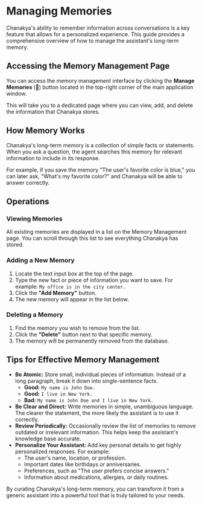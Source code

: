 # Managing Memories

Chanakya's ability to remember information across conversations is a key feature that allows for a personalized experience. This guide provides a comprehensive overview of how to manage the assistant's long-term memory.

## Accessing the Memory Management Page

You can access the memory management interface by clicking the **Manage Memories** (🧠) button located in the top-right corner of the main application window.

This will take you to a dedicated page where you can view, add, and delete the information that Chanakya stores.

## How Memory Works

Chanakya's long-term memory is a collection of simple facts or statements. When you ask a question, the agent searches this memory for relevant information to include in its response.

For example, if you save the memory "The user's favorite color is blue," you can later ask, "What's my favorite color?" and Chanakya will be able to answer correctly.

## Operations

### Viewing Memories

All existing memories are displayed in a list on the Memory Management page. You can scroll through this list to see everything Chanakya has stored.

### Adding a New Memory

1.  Locate the text input box at the top of the page.
2.  Type the new fact or piece of information you want to save. For example: `My office is in the city center.`
3.  Click the **"Add Memory"** button.
4.  The new memory will appear in the list below.

### Deleting a Memory

1.  Find the memory you wish to remove from the list.
2.  Click the **"Delete"** button next to that specific memory.
3.  The memory will be permanently removed from the database.

## Tips for Effective Memory Management

-   **Be Atomic:** Store small, individual pieces of information. Instead of a long paragraph, break it down into single-sentence facts.
    -   **Good:** `My name is John Doe.`
    -   **Good:** `I live in New York.`
    -   **Bad:** `My name is John Doe and I live in New York.`
-   **Be Clear and Direct:** Write memories in simple, unambiguous language. The clearer the statement, the more likely the assistant is to use it correctly.
-   **Review Periodically:** Occasionally review the list of memories to remove outdated or irrelevant information. This helps keep the assistant's knowledge base accurate.
-   **Personalize Your Assistant:** Add key personal details to get highly personalized responses. For example:
    -   The user's name, location, or profession.
    -   Important dates like birthdays or anniversaries.
    -   Preferences, such as "The user prefers concise answers."
    -   Information about medications, allergies, or daily routines.

By curating Chanakya's long-term memory, you can transform it from a generic assistant into a powerful tool that is truly tailored to your needs.
